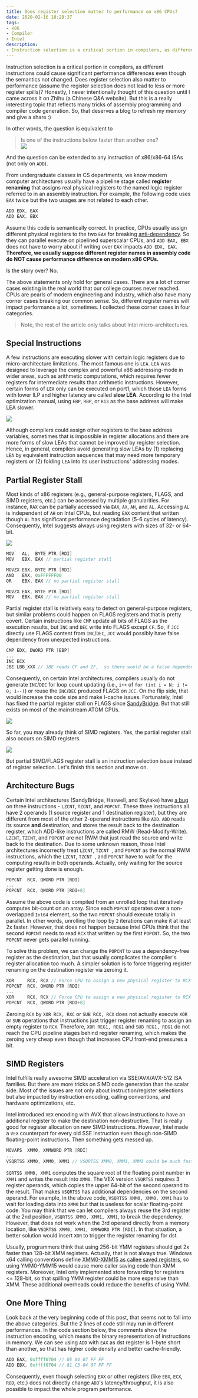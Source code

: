 ```yaml
---
title: Does register selection matter to performance on x86 CPUs?
date: 2020-02-16 18:29:37
tags:
- x86
- Compiler
- Intel
description:
- Instruction selection is a critical portion in compilers, as different instructions could cause significant performance differences even though the semantics not changed. Does register selection also matter to performance (assume the register selection does not lead to less or more register spills)? Honestly, I never intentionally thought of this question until I came across it on Zhihu (a Chinese Q&A website). But this is a really interesting topic that reflects many tricks of assembly programming and compiler code generation. So, that deserves a blog to refresh my memory and give a share :)
---
```

Instruction selection is a critical portion in compilers, as different instructions could cause significant performance differences even though the semantics not changed. Does register selection also matter to performance (assume the register selection does not lead to less or more register spills)? Honestly, I never intentionally thought of this question until I came across it on Zhihu (a Chinese Q&A website). But this is a really interesting topic that reflects many tricks of assembly programming and compiler code generation. So, that deserves a blog to refresh my memory and give a share :) 

In other words, the question is equivalent to 
> Is one of the instructions below faster than another one?  
![](Does-register-selection-matter-to-performance-on-x86-CPUs/ADD.png)  

And the question can be extended to any instruction of x86/x86-64 ISAs (not only on `ADD`).

From undergraduate classes in CS departments, we know modern computer architectures usually have a pipeline stage called __register renaming__ that assigns real physical registers to the named logic register referred to in an assembly instruction. For example, the following code uses `EAX` twice but the two usages are not related to each other.
```c
ADD EDX, EAX
ADD EAX, EBX
```
Assume this code is semantically correct. In practice, CPUs usually assign different physical registers to the two `EAX` for breaking [anti-dependency](https://en.wikipedia.org/wiki/Data_dependency#Anti-dependency). So they can parallel execute on pipelined superscalar CPUs, and `ADD EAX, EBX` does not have to worry about if writing over `EAX` impacts `ADD EDX, EAX`. __Therefore, we usually suppose different register names in assembly code do NOT cause performance difference on modern x86 CPUs.__

Is the story over? No.

The above statements only hold for general cases. There are a lot of corner cases existing in the real world that our college courses never reached. CPUs are pearls of modern engineering and industry, which also have many corner cases breaking our common sense. So, different register names will impact performance a lot, sometimes. I collected these corner cases in four categories. 

> Note, the rest of the article only talks about Intel micro-architectures. 

## Special Instructions 
A few instructions are executing slower with certain logic registers due to micro-architecture limitations. The most famous one is `LEA`. 
`LEA` was designed to leverage the complex and powerful x86 addressing-mode in wider areas, such as arithmetic computations, which requires fewer registers for intermediate results than arithmetic instructions. However, certain forms of `LEA` only can be executed on port1, which those `LEA` forms with lower ILP and higher latency are called __slow LEA__. According to the Intel optimization manual, using `EBP`, `RBP`, or `R13` as the base address will make LEA slower.
  
![](Does-register-selection-matter-to-performance-on-x86-CPUs/LEA.png)

Although compilers could assign other registers to the base address variables, sometimes that is impossible in register allocations and there are more forms of slow LEAs that cannot be improved by register selection. Hence, in general, compilers avoid generating slow LEAs by (1) replacing `LEA` by equivalent instruction sequences that may need more temporary registers or (2) folding `LEA` into its user instructions' addressing modes.

## Partial Register Stall  
Most kinds of x86 registers (e.g., general-purpose registers, FLAGS, and SIMD registers, etc.) can be accessed by multiple granularities. For instance, `RAX` can be partially accessed via `EAX`, `AX`, `AH`, and `AL`. Accessing `AL` is independent of `AH` on Intel CPUs, but reading `EAX` content that written though `AL` has significant performance degradation (5-6 cycles of latency). Consequently, Intel suggests always using registers with sizes of 32- or 64-bit.

![](Does-register-selection-matter-to-performance-on-x86-CPUs/PRS1.png)
```c
MOV   AL,  BYTE PTR [RDI]
MOV   EBX, EAX // partial register stall

MOVZX EBX, BYTE PTR [RDI]
AND   EAX, 0xFFFFFF00
OR    EBX, EAX // no partial register stall

MOVZX EAX, BYTE PTR [RDI]
MOV   EBX, EAX // no partial register stall
```
Partial register stall is relatively easy to detect on general-purpose registers, but similar problems could happen on FLAGS registers and that is pretty covert. Certain instructions like `CMP` update all bits of FLAGS as the execution results, but `INC` and `DEC` write into FLAGS except `CF`. So, if `JCC` directly use FLAGS content from `INC`/`DEC`, `JCC` would possibly have false dependency from unexpected instructions.
```c
CMP EDX, DWORD PTR [EBP]
...
INC ECX
JBE LBB_XXX // JBE reads CF and ZF,  so there would be a false dependency from CMP
```
Consequently, on certain Intel architectures, compilers usually do not generate `INC`/`DEC` for loop count updating (i.e., `i++` of `for (int i = N; i != 0; i--)`) or reuse the `INC`/`DEC` produced FLAGS on `JCC`. On the flip side, that would increase the code size and make I-cache issues. Fortunately, Intel has fixed the partial register stall on FLAGS since [SandyBridge](https://en.wikipedia.org/wiki/Sandy_Bridge). But that still exists on most of the mainstream ATOM CPUs.

![](Does-register-selection-matter-to-performance-on-x86-CPUs/PRS2.png)

So far, you may already think of SIMD registers. Yes, the partial register stall also occurs on SIMD registers. 

![](Does-register-selection-matter-to-performance-on-x86-CPUs/PRS3.png)

But partial SIMD/FLAGS register stall is an instruction selection issue instead of register selection. Let's finish this section and move on.

## Architecture Bugs  
Certain Intel architectures (SandyBridge, Haswell, and Skylake) have [a bug](https://stackoverflow.com/questions/21390165/why-does-breaking-the-output-dependency-of-lzcnt-matter) on three instructions - `LZCNT`, `TZCNT`, and `POPCNT`. These three instructions all have 2 operands (1 source register and 1 destination register), but they are different from most of the other 2-operand instructions like `ADD`. `ADD` reads its source __and__ destination, and stores the result back to the destination register, which ADD-like instructions are called RMW (Read-Modify-Write). `LZCNT`, `TZCNT`, and `POPCNT` are not RWM that just read the source and write back to the destination. Due to some unknown reason, those Intel architectures incorrectly treat `LZCNT`, `TZCNT `, and `POPCNT` as the normal RWM instructions, which the `LZCNT`, `TZCNT `, and `POPCNT` have to wait for the computing results in both operands. Actually, only waiting for the source register getting done is enough.
```c
POPCNT  RCX, QWORD PTR [RDI]
...
POPCNT  RCX, QWORD PTR [RDI+8]
```
Assume the above code is compiled from an unrolled loop that iteratively computes bit-count on an array. Since each `POPCNT` operates over a non-overlapped `Int64` element, so the two `POPCNT` should execute totally in parallel. In other words, unrolling the loop by `2` iterations can make it at least 2x faster. However, that does not happen because Intel CPUs think that the second `POPCNT` needs to read `RCX` that written by the first `POPCNT`. So, the two `POPCNT` never gets parallel running.

To solve this problem, we can change the `POPCNT` to use a dependency-free register as the destination, but that usually complicates the compiler's register allocation too much. A simpler solution is to force triggering register renaming on the destination register via zeroing it.
```c
XOR     RCX, RCX // Force CPU to assign a new physical register to RCX
POPCNT  RCX, QWORD PTR [RDI]
...
XOR     RCX, RCX // Force CPU to assign a new physical register to RCX
POPCNT  RCX, QWORD PTR [RDI+8]
```
Zeroing `RCX` by `XOR RCX, RXC` or `SUB RCX, RCX` does not actually execute `XOR` or `SUB` operations that instructions just trigger register renaming to assign an empty register to `RCX`. Therefore, `XOR REG1, REG1` and `SUB REG1, REG1` do not reach the CPU pipeline stages behind register renaming, which makes the zeroing very cheap even though that increases CPU front-end pressures a bit.

## SIMD Registers  
Intel fulfills really awesome SIMD acceleration via SSE/AVX/AVX-512 ISA families. But there are more tricks on SIMD code generation than the scalar side. Most of the issues are not only about instruction/register selections but also impacted by instruction encoding, calling conventions, and hardware optimizations, etc.

Intel introduced `VEX` encoding with AVX that allows instructions to have an additional register to make the destination non-destructive. That is really good for register allocation on new SIMD instructions. However, Intel made a `VEX` counterpart for every old SSE instruction even though non-SIMD floating-point instructions. Then something gets messed up.
```c
MOVAPS  XMM0, XMMWORD PTR [RDI]
...
VSQRTSS XMM0, XMM0, XMM1 // VSQRTSS XMM0, XMM1, XMM1 could be much faster
```
`SQRTSS XMM0, XMM1` computes the square root of the floating point number in `XMM1` and writes the result into `XMM0`. The VEX version `VSQRTSS` requires 3 register operands, which copies the upper 64-bit of the second operand to the result. That makes `VSQRTSS` has additional dependencies on the second operand. For example,  in the above code, `VSQRTSS XMM0, XMM0, XMM1` has to wait for loading data into `XMM0` but that is useless for scalar floating-point code. You may think that we can let compilers always reuse the 3rd register at the 2nd position, `VSQRTSS XMM0, XMM1, XMM1`, to break the dependency. However, that does not work when the 3rd operand directly from a memory location, like `VSQRTSS XMM0, XMM1, XMMWORD PTR [RDI]`. In that situation, a better solution would insert `XOR` to trigger the register renaming for dst.

Usually, programmers think that using 256-bit YMM registers should get 2x faster than 128-bit XMM registers. Actually, that is not always true. Windows x64 calling conventions define [XMM0-XMM15 as callee saved registers](https://docs.microsoft.com/en-us/cpp/build/x64-calling-convention?view=vs-2019#callercallee-saved-registers), so using YMM0-YMM15 would cause more caller saving code than XMM registers. Moreover, Intel only implemented store forwarding for registers <= 128-bit, so that spilling YMM register could be more expensive than XMM. These additional overheads could reduce the benefits of using YMM.

## One More Thing
Look back at the very beginning code of this post, that seems not to fall into the above categories. But the 2 lines of code still may run in different performances. In the code section below, the comments show the instruction encoding, which means the binary representation of instructions in memory. We can see using `ADD` with `EAX` as dst register is 1-byte short than another, so that has higher code density and better cache-friendly.
```c
ADD EAX, 0xffff0704 // 05 04 07 FF FF
ADD EBX, 0xffff0704 // 81 C3 04 07 FF FF
```
Consequently, even though selecting `EAX` or other registers (like `EBX`, `ECX`, `R8D`, etc.) does not directly change `ADD`'s latency/throughput, it is also possible to impact the whole program performance.